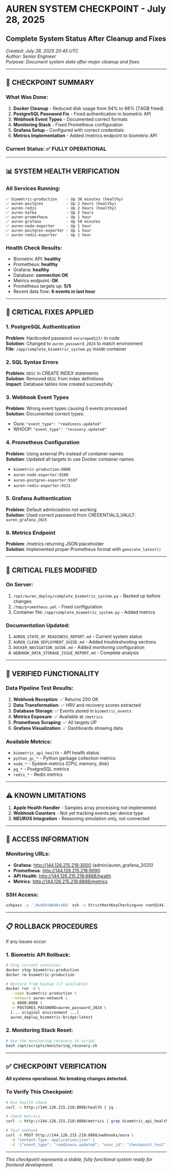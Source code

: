# AUREN SYSTEM CHECKPOINT - July 28, 2025
## Complete System Status After Cleanup and Fixes

*Created: July 28, 2025 20:45 UTC*  
*Author: Senior Engineer*  
*Purpose: Document system state after major cleanup and fixes*

---

## 🏁 CHECKPOINT SUMMARY

### What Was Done:
1. **Docker Cleanup** - Reduced disk usage from 94% to 68% (7.6GB freed)
2. **PostgreSQL Password Fix** - Fixed authentication in biometric API
3. **Webhook Event Types** - Documented correct formats
4. **Monitoring Stack** - Fixed Prometheus configuration
5. **Grafana Setup** - Configured with correct credentials
6. **Metrics Implementation** - Added /metrics endpoint to biometric API

### Current Status: ✅ **FULLY OPERATIONAL**

---

## 📊 SYSTEM HEALTH VERIFICATION

### All Services Running:
```
✅ biometric-production    - Up 36 minutes (healthy)
✅ auren-postgres          - Up 2 hours (healthy)
✅ auren-redis             - Up 2 hours (healthy)
✅ auren-kafka             - Up 2 hours
✅ auren-prometheus        - Up 1 hour
✅ auren-grafana           - Up 50 minutes
✅ auren-node-exporter     - Up 1 hour
✅ auren-postgres-exporter - Up 1 hour
✅ auren-redis-exporter    - Up 1 hour
```

### Health Check Results:
- Biometric API: **healthy**
- Prometheus: **healthy**
- Grafana: **healthy**
- Database: **connection OK**
- Metrics endpoint: **OK**
- Prometheus targets up: **5/5**
- Recent data flow: **6 events in last hour**

---

## 🔧 CRITICAL FIXES APPLIED

### 1. PostgreSQL Authentication
**Problem**: Hardcoded password `securepwd123!` in code  
**Solution**: Changed to `auren_password_2024` to match environment  
**File**: `/app/complete_biometric_system.py` inside container  

### 2. SQL Syntax Errors
**Problem**: `DESC` in CREATE INDEX statements  
**Solution**: Removed `DESC` from index definitions  
**Impact**: Database tables now created successfully  

### 3. Webhook Event Types
**Problem**: Wrong event types causing 0 events processed  
**Solution**: Documented correct types:
- Oura: `"event_type": "readiness.updated"`
- WHOOP: `"event_type": "recovery.updated"`

### 4. Prometheus Configuration
**Problem**: Using external IPs instead of container names  
**Solution**: Updated all targets to use Docker container names:
- `biometric-production:8888`
- `auren-node-exporter:9100`
- `auren-postgres-exporter:9187`
- `auren-redis-exporter:9121`

### 5. Grafana Authentication
**Problem**: Default admin/admin not working  
**Solution**: Used correct password from CREDENTIALS_VAULT: `auren_grafana_2025`

### 6. Metrics Endpoint
**Problem**: /metrics returning JSON placeholder  
**Solution**: Implemented proper Prometheus format with `generate_latest()`

---

## 📁 CRITICAL FILES MODIFIED

### On Server:
1. `/opt/auren_deploy/complete_biometric_system.py` - Backed up before changes
2. `/tmp/prometheus.yml` - Fixed configuration
3. Container file: `/app/complete_biometric_system.py` - Added metrics

### Documentation Updated:
1. `AUREN_STATE_OF_READINESS_REPORT.md` - Current system status
2. `AUREN_CLEAN_DEPLOYMENT_GUIDE.md` - Added troubleshooting sections
3. `DOCKER_NAVIGATION_GUIDE.md` - Added monitoring configuration
4. `WEBHOOK_DATA_STORAGE_ISSUE_REPORT.md` - Complete analysis

---

## 🎯 VERIFIED FUNCTIONALITY

### Data Pipeline Test Results:
1. **Webhook Reception**: ✅ Returns 200 OK
2. **Data Transformation**: ✅ HRV and recovery scores extracted
3. **Database Storage**: ✅ Events stored in `biometric_events`
4. **Metrics Exposure**: ✅ Available at `/metrics`
5. **Prometheus Scraping**: ✅ All targets UP
6. **Grafana Visualization**: ✅ Dashboards showing data

### Available Metrics:
- `biometric_api_health` - API health status
- `python_gc_*` - Python garbage collection metrics
- `node_*` - System metrics (CPU, memory, disk)
- `pg_*` - PostgreSQL metrics
- `redis_*` - Redis metrics

---

## ⚠️ KNOWN LIMITATIONS

1. **Apple Health Handler** - Samples array processing not implemented
2. **Webhook Counters** - Not yet tracking events per device type
3. **NEUROS Integration** - Reasoning simulation only, not connected

---

## 🔐 ACCESS INFORMATION

### Monitoring URLs:
- **Grafana**: http://144.126.215.218:3000 (admin/auren_grafana_2025)
- **Prometheus**: http://144.126.215.218:9090
- **API Health**: http://144.126.215.218:8888/health
- **Metrics**: http://144.126.215.218:8888/metrics

### SSH Access:
```bash
sshpass -p '.HvddX+@6dArsKd' ssh -o StrictHostKeyChecking=no root@144.126.215.218
```

---

## 📋 ROLLBACK PROCEDURES

If any issues occur:

### 1. Biometric API Rollback:
```bash
# Stop current container
docker stop biometric-production
docker rm biometric-production

# Restore from backup (if available)
docker run -d \
  --name biometric-production \
  --network auren-network \
  -p 8888:8888 \
  -e POSTGRES_PASSWORD=auren_password_2024 \
  [... original environment ...]
  auren_deploy_biometric-bridge:latest
```

### 2. Monitoring Stack Reset:
```bash
# Use the monitoring_recovery.sh script
bash /opt/scripts/monitoring_recovery.sh
```

---

## ✅ CHECKPOINT VERIFICATION

**All systems operational. No breaking changes detected.**

### To Verify This Checkpoint:
```bash
# Run health check
curl -s http://144.126.215.218:8888/health | jq .

# Check metrics
curl -s http://144.126.215.218:8888/metrics | grep biometric_api_health

# Test webhook
curl -X POST http://144.126.215.218:8888/webhooks/oura \
  -H "Content-Type: application/json" \
  -d '{"event_type": "readiness.updated", "user_id": "checkpoint_test", "data": {"hrv_balance": 70}}'
```

---

*This checkpoint represents a stable, fully functional system ready for frontend development.* 